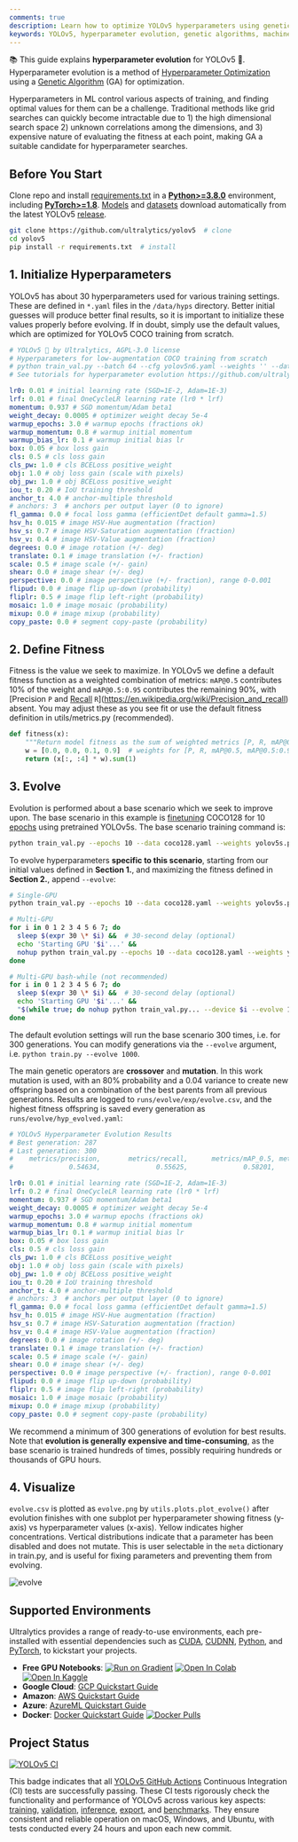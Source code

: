 ```yaml
---
comments: true
description: Learn how to optimize YOLOv5 hyperparameters using genetic algorithms for improved training performance. Step-by-step instructions included.
keywords: YOLOv5, hyperparameter evolution, genetic algorithms, machine learning, optimization, Ultralytics
---
```


📚 This guide explains **hyperparameter evolution** for YOLOv5 🚀. Hyperparameter evolution is a method of [Hyperparameter Optimization](https://en.wikipedia.org/wiki/Hyperparameter_optimization) using a [Genetic Algorithm](https://en.wikipedia.org/wiki/Genetic_algorithm) (GA) for optimization.

Hyperparameters in ML control various aspects of training, and finding optimal values for them can be a challenge. Traditional methods like grid searches can quickly become intractable due to 1) the high dimensional search space 2) unknown correlations among the dimensions, and 3) expensive nature of evaluating the fitness at each point, making GA a suitable candidate for hyperparameter searches.

## Before You Start

Clone repo and install [requirements.txt](https://github.com/ultralytics/yolov5/blob/master/requirements.txt) in a [**Python>=3.8.0**](https://www.python.org/) environment, including [**PyTorch>=1.8**](https://pytorch.org/get-started/locally/). [Models](https://github.com/ultralytics/yolov5/tree/master/models) and [datasets](https://github.com/ultralytics/yolov5/tree/master/data) download automatically from the latest YOLOv5 [release](https://github.com/ultralytics/yolov5/releases).

```bash
git clone https://github.com/ultralytics/yolov5  # clone
cd yolov5
pip install -r requirements.txt  # install
```

## 1. Initialize Hyperparameters

YOLOv5 has about 30 hyperparameters used for various training settings. These are defined in `*.yaml` files in the `/data/hyps` directory. Better initial guesses will produce better final results, so it is important to initialize these values properly before evolving. If in doubt, simply use the default values, which are optimized for YOLOv5 COCO training from scratch.

```yaml
# YOLOv5 🚀 by Ultralytics, AGPL-3.0 license
# Hyperparameters for low-augmentation COCO training from scratch
# python train_val.py --batch 64 --cfg yolov5n6.yaml --weights '' --data coco.yaml --img 640 --epochs 300 --linear
# See tutorials for hyperparameter evolution https://github.com/ultralytics/yolov5#tutorials

lr0: 0.01 # initial learning rate (SGD=1E-2, Adam=1E-3)
lrf: 0.01 # final OneCycleLR learning rate (lr0 * lrf)
momentum: 0.937 # SGD momentum/Adam beta1
weight_decay: 0.0005 # optimizer weight decay 5e-4
warmup_epochs: 3.0 # warmup epochs (fractions ok)
warmup_momentum: 0.8 # warmup initial momentum
warmup_bias_lr: 0.1 # warmup initial bias lr
box: 0.05 # box loss gain
cls: 0.5 # cls loss gain
cls_pw: 1.0 # cls BCELoss positive_weight
obj: 1.0 # obj loss gain (scale with pixels)
obj_pw: 1.0 # obj BCELoss positive_weight
iou_t: 0.20 # IoU training threshold
anchor_t: 4.0 # anchor-multiple threshold
# anchors: 3  # anchors per output layer (0 to ignore)
fl_gamma: 0.0 # focal loss gamma (efficientDet default gamma=1.5)
hsv_h: 0.015 # image HSV-Hue augmentation (fraction)
hsv_s: 0.7 # image HSV-Saturation augmentation (fraction)
hsv_v: 0.4 # image HSV-Value augmentation (fraction)
degrees: 0.0 # image rotation (+/- deg)
translate: 0.1 # image translation (+/- fraction)
scale: 0.5 # image scale (+/- gain)
shear: 0.0 # image shear (+/- deg)
perspective: 0.0 # image perspective (+/- fraction), range 0-0.001
flipud: 0.0 # image flip up-down (probability)
fliplr: 0.5 # image flip left-right (probability)
mosaic: 1.0 # image mosaic (probability)
mixup: 0.0 # image mixup (probability)
copy_paste: 0.0 # segment copy-paste (probability)
```

## 2. Define Fitness

Fitness is the value we seek to maximize. In YOLOv5 we define a default fitness function as a weighted combination of metrics: `mAP@0.5` contributes 10% of the weight and `mAP@0.5:0.95` contributes the remaining 90%, with [Precision `P` and [Recall](https://www.ultralytics.com/glossary/recall) `R`](https://en.wikipedia.org/wiki/Precision_and_recall) absent. You may adjust these as you see fit or use the default fitness definition in utils/metrics.py (recommended).

```python
def fitness(x):
    """Return model fitness as the sum of weighted metrics [P, R, mAP@0.5, mAP@0.5:0.95]."""
    w = [0.0, 0.0, 0.1, 0.9]  # weights for [P, R, mAP@0.5, mAP@0.5:0.95]
    return (x[:, :4] * w).sum(1)
```

## 3. Evolve

Evolution is performed about a base scenario which we seek to improve upon. The base scenario in this example is [finetuning](https://www.ultralytics.com/glossary/fine-tuning) COCO128 for 10 [epochs](https://www.ultralytics.com/glossary/epoch) using pretrained YOLOv5s. The base scenario training command is:

```bash
python train_val.py --epochs 10 --data coco128.yaml --weights yolov5s.pt --cache
```

To evolve hyperparameters **specific to this scenario**, starting from our initial values defined in **Section 1.**, and maximizing the fitness defined in **Section 2.**, append `--evolve`:

```bash
# Single-GPU
python train_val.py --epochs 10 --data coco128.yaml --weights yolov5s.pt --cache --evolve

# Multi-GPU
for i in 0 1 2 3 4 5 6 7; do
  sleep $(expr 30 \* $i) &&  # 30-second delay (optional)
  echo 'Starting GPU '$i'...' &&
  nohup python train_val.py --epochs 10 --data coco128.yaml --weights yolov5s.pt --cache --device $i --evolve > evolve_gpu_$i.log &
done

# Multi-GPU bash-while (not recommended)
for i in 0 1 2 3 4 5 6 7; do
  sleep $(expr 30 \* $i) &&  # 30-second delay (optional)
  echo 'Starting GPU '$i'...' &&
  "$(while true; do nohup python train_val.py... --device $i --evolve 1 > evolve_gpu_$i.log; done)" &
done
```

The default evolution settings will run the base scenario 300 times, i.e. for 300 generations. You can modify generations via the `--evolve` argument, i.e. `python train.py --evolve 1000`.

The main genetic operators are **crossover** and **mutation**. In this work mutation is used, with an 80% probability and a 0.04 variance to create new offspring based on a combination of the best parents from all previous generations. Results are logged to `runs/evolve/exp/evolve.csv`, and the highest fitness offspring is saved every generation as `runs/evolve/hyp_evolved.yaml`:

```yaml
# YOLOv5 Hyperparameter Evolution Results
# Best generation: 287
# Last generation: 300
#    metrics/precision,       metrics/recall,      metrics/mAP_0.5, metrics/mAP_0.5:0.95,         val/box_loss,         val/obj_loss,         val/cls_loss
#              0.54634,              0.55625,              0.58201,              0.33665,             0.056451,             0.042892,             0.013441

lr0: 0.01 # initial learning rate (SGD=1E-2, Adam=1E-3)
lrf: 0.2 # final OneCycleLR learning rate (lr0 * lrf)
momentum: 0.937 # SGD momentum/Adam beta1
weight_decay: 0.0005 # optimizer weight decay 5e-4
warmup_epochs: 3.0 # warmup epochs (fractions ok)
warmup_momentum: 0.8 # warmup initial momentum
warmup_bias_lr: 0.1 # warmup initial bias lr
box: 0.05 # box loss gain
cls: 0.5 # cls loss gain
cls_pw: 1.0 # cls BCELoss positive_weight
obj: 1.0 # obj loss gain (scale with pixels)
obj_pw: 1.0 # obj BCELoss positive_weight
iou_t: 0.20 # IoU training threshold
anchor_t: 4.0 # anchor-multiple threshold
# anchors: 3  # anchors per output layer (0 to ignore)
fl_gamma: 0.0 # focal loss gamma (efficientDet default gamma=1.5)
hsv_h: 0.015 # image HSV-Hue augmentation (fraction)
hsv_s: 0.7 # image HSV-Saturation augmentation (fraction)
hsv_v: 0.4 # image HSV-Value augmentation (fraction)
degrees: 0.0 # image rotation (+/- deg)
translate: 0.1 # image translation (+/- fraction)
scale: 0.5 # image scale (+/- gain)
shear: 0.0 # image shear (+/- deg)
perspective: 0.0 # image perspective (+/- fraction), range 0-0.001
flipud: 0.0 # image flip up-down (probability)
fliplr: 0.5 # image flip left-right (probability)
mosaic: 1.0 # image mosaic (probability)
mixup: 0.0 # image mixup (probability)
copy_paste: 0.0 # segment copy-paste (probability)
```

We recommend a minimum of 300 generations of evolution for best results. Note that **evolution is generally expensive and time-consuming**, as the base scenario is trained hundreds of times, possibly requiring hundreds or thousands of GPU hours.

## 4. Visualize

`evolve.csv` is plotted as `evolve.png` by `utils.plots.plot_evolve()` after evolution finishes with one subplot per hyperparameter showing fitness (y-axis) vs hyperparameter values (x-axis). Yellow indicates higher concentrations. Vertical distributions indicate that a parameter has been disabled and does not mutate. This is user selectable in the `meta` dictionary in train.py, and is useful for fixing parameters and preventing them from evolving.

![evolve](https://github.com/ultralytics/docs/releases/download/0/evolve.avif)

## Supported Environments

Ultralytics provides a range of ready-to-use environments, each pre-installed with essential dependencies such as [CUDA](https://developer.nvidia.com/cuda-zone), [CUDNN](https://developer.nvidia.com/cudnn), [Python](https://www.python.org/), and [PyTorch](https://pytorch.org/), to kickstart your projects.

- **Free GPU Notebooks**: <a href="https://bit.ly/yolov5-paperspace-notebook"><img src="https://assets.paperspace.io/img/gradient-badge.svg" alt="Run on Gradient"></a> <a href="https://colab.research.google.com/github/ultralytics/yolov5/blob/master/tutorial.ipynb"><img src="https://colab.research.google.com/assets/colab-badge.svg" alt="Open In Colab"></a> <a href="https://www.kaggle.com/ultralytics/yolov5"><img src="https://kaggle.com/static/images/open-in-kaggle.svg" alt="Open In Kaggle"></a>
- **Google Cloud**: [GCP Quickstart Guide](../environments/google_cloud_quickstart_tutorial.md)
- **Amazon**: [AWS Quickstart Guide](../environments/aws_quickstart_tutorial.md)
- **Azure**: [AzureML Quickstart Guide](../environments/azureml_quickstart_tutorial.md)
- **Docker**: [Docker Quickstart Guide](../environments/docker_image_quickstart_tutorial.md) <a href="https://hub.docker.com/r/ultralytics/yolov5"><img src="https://img.shields.io/docker/pulls/ultralytics/yolov5?logo=docker" alt="Docker Pulls"></a>

## Project Status

<a href="https://github.com/ultralytics/yolov5/actions/workflows/ci-testing.yml"><img src="https://github.com/ultralytics/yolov5/actions/workflows/ci-testing.yml/badge.svg" alt="YOLOv5 CI"></a>

This badge indicates that all [YOLOv5 GitHub Actions](https://github.com/ultralytics/yolov5/actions) Continuous Integration (CI) tests are successfully passing. These CI tests rigorously check the functionality and performance of YOLOv5 across various key aspects: [training](https://github.com/ultralytics/yolov5/blob/master/train.py), [validation](https://github.com/ultralytics/yolov5/blob/master/val.py), [inference](https://github.com/ultralytics/yolov5/blob/master/detect.py), [export](https://github.com/ultralytics/yolov5/blob/master/export.py), and [benchmarks](https://github.com/ultralytics/yolov5/blob/master/benchmarks.py). They ensure consistent and reliable operation on macOS, Windows, and Ubuntu, with tests conducted every 24 hours and upon each new commit.
